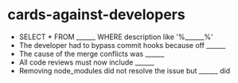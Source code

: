 # cards-against-developers

* SELECT * FROM ______ WHERE description like '%______%'
* The developer had to bypass commit hooks because off ______
* The cause of the merge conflicts was ______
* All code reviews must now include ______
* Removing node_modules did not resolve the issue but ______ did 
